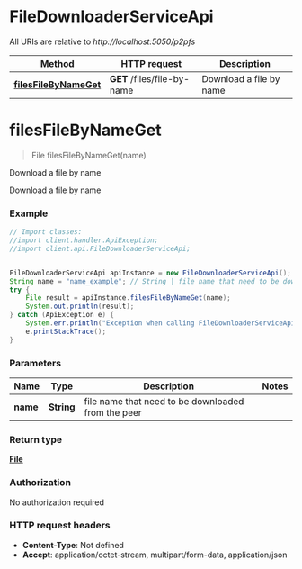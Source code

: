# FileDownloaderServiceApi

All URIs are relative to *http://localhost:5050/p2pfs*

Method | HTTP request | Description
------------- | ------------- | -------------
[**filesFileByNameGet**](FileDownloaderServiceApi.md#filesFileByNameGet) | **GET** /files/file-by-name | Download a file by name

<a name="filesFileByNameGet"></a>
# **filesFileByNameGet**
> File filesFileByNameGet(name)

Download a file by name

Download a file by name

### Example
```java
// Import classes:
//import client.handler.ApiException;
//import client.api.FileDownloaderServiceApi;


FileDownloaderServiceApi apiInstance = new FileDownloaderServiceApi();
String name = "name_example"; // String | file name that need to be downloaded from the peer
try {
    File result = apiInstance.filesFileByNameGet(name);
    System.out.println(result);
} catch (ApiException e) {
    System.err.println("Exception when calling FileDownloaderServiceApi#filesFileByNameGet");
    e.printStackTrace();
}
```

### Parameters

Name | Type | Description  | Notes
------------- | ------------- | ------------- | -------------
 **name** | **String**| file name that need to be downloaded from the peer |

### Return type

[**File**](File.md)

### Authorization

No authorization required

### HTTP request headers

 - **Content-Type**: Not defined
 - **Accept**: application/octet-stream, multipart/form-data, application/json

